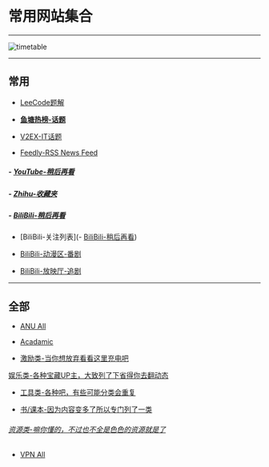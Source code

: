 # 常用网站集合

---

![timetable](https://tva1.sinaimg.cn/large/0082zybply1gc9r2zwv7sj315b0u0wkj.jpg)

---

## 常用

- [ LeeCode题解](https://github.com/CyC2018/CS-Notes/blob/master/notes/Leetcode%20%E9%A2%98%E8%A7%A3%20-%20%E7%9B%AE%E5%BD%95.md)

- **[ 鱼塘热榜-话题](https://mo.fish/main/home/hot)**

- [V2EX-IT话题](https://www.v2ex.com/?tab=tech)

- [ Feedly-RSS News Feed](https://feedly.com/i/my)

##### 				- [YouTube-稍后再看](https://www.youtube.com/playlist?list=WL)

##### - [Zhihu-收藏夹](https://www.zhihu.com/people/suowei.h/collections)

##### - [BiliBili-稍后再看](https://www.bilibili.com/watchlater/#/list)

- [BiliBili-关注列表](- [BiliBili-稍后再看](https://www.bilibili.com/watchlater/#/list))

- [BiliBili-动漫区-番剧](https://space.bilibili.com/6695871/bangumi)

- [BiliBili-放映厅-追剧](https://space.bilibili.com/6695871/cinema)



---

## 全部

- [ANU All](https://suoweihu.github.io/WebUtilities/src-anu-sites)

- [Acadamic](https://suoweihu.github.io/WebUtilities/src-study)

- [激励类-当你想放弃看看这里充电吧](https://suoweihu.github.io/WebUtilities/src-encourage)

[娱乐类-各种宝藏UP主，大致列了下省得你去翻动态](https://suoweihu.github.io/WebUtilities/src-amusement)

- [工具类-各种吧，有些可能分类会重复](https://suoweihu.github.io/WebUtilities/src-tools)

- [书/课本-因为内容变多了所以专门列了一类](https://suoweihu.github.io/WebUtilities/src-tools)

###### [资源类-嘛你懂的，不过也不全是色色的资源就是了](https://suoweihu.github.io/WebUtilities/src-resources)

- [VPN All](https://suoweihu.github.io/WebUtilities/src-vpn-guide)